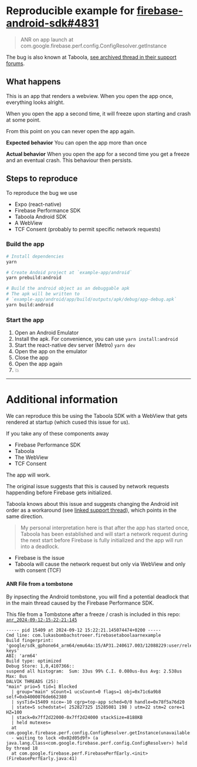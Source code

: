 # Reproducible example for [firebase-android-sdk#4831](https://github.com/firebase/firebase-android-sdk/issues/4831)

> ANR on app launch at com.google.firebase.perf.config.ConfigResolver.getInstance

The bug is also known at Taboola, [see archived thread in their support forums](https://web.archive.org/web/20240418075027/https://developers.taboola.com/taboolasdk/discuss/6513fe7b5b7e16002aaf8a44).

## What happens

This is an app that renders a webview. When you open the app once, everything looks alright.

When you open the app a second time, it will freeze upon starting and crash at some point.

From this point on you can never open the app again.

**Expected behavior** You can open the app more than once

**Actual behavior** When you open the app for a second time you get a freeze and an eventual crash. This behaviour then persists.

## Steps to reproduce

To reproduce the bug we use

- Expo (react-native)
- Firebase Performance SDK
- Taboola Android SDK
- A WebView
- TCF Consent (probably to permit specific network requests)

### Build the app

```sh
# Install dependencies
yarn

# Create Andoid project at `example-app/android`
yarn prebuild:android

# Build the android object as an debuggable apk
# The apk will be written to
# `example-app/android/app/build/outputs/apk/debug/app-debug.apk`
yarn build:android
```

### Start the app

1. Open an Android Emulator
1. Install the apk. For convenience, you can use `yarn install:android`
1. Start the react-native dev server (Metro) `yarn dev`
1. Open the app on the emulator
1. Close the app
1. Open the app again
1. 💥

---

# Additional information

We can reproduce this be using the Taboola SDK with a WebView that gets rendered at startup (which cused this issue for us).

If you take any of these components away

- Firebase Performance SDK
- Taboola
- The WebView
- TCF Consent

The app will work.

The original issue suggests that this is caused by network requests happending before Firebase gets initialized.

Taboola knows about this issue and suggests changing the Android init order as a workaround (see [linked support thread](https://web.archive.org/web/20240418075027/https://developers.taboola.com/taboolasdk/discuss/6513fe7b5b7e16002aaf8a44)), which points in the same direction.

> My personal interpretation here is that after the app has started once, Taboola has been established and will start a
> network request during the next start before Firebase is fully initialized and the app will run into a deadlock.

- Firebase is the issue
- Taboola will cause the network request but only via WebView and only with consent (TCF)

#### ANR File from a tombstone

By inpsecting the Android tombstone, you will find a potential deadlock that in the main thread caused by the Firebase Performance SDK.

This file from a Tombstone after a freeze / crash is included in this repo: [`anr_2024-09-12-15-22-21-145`](./anr_2024-09-12-15-22-21-145)

```
----- pid 15409 at 2024-09-12 15:22:21.145074474+0200 -----
Cmd line: com.lukasbombachstroeer.firebasetaboolaarnexample
Build fingerprint: 'google/sdk_gphone64_arm64/emu64a:15/AP31.240617.003/12088229:user/release-keys'
ABI: 'arm64'
Build type: optimized
Debug Store: 1,0,4107366::
suspend all histogram:	Sum: 33us 99% C.I. 0.080us-8us Avg: 2.538us Max: 8us
DALVIK THREADS (25):
"main" prio=5 tid=1 Blocked
  | group="main" sCount=1 ucsCount=0 flags=1 obj=0x71c6a9b8 self=0xb4000076de662380
  | sysTid=15409 nice=-10 cgrp=top-app sched=0/0 handle=0x78f5a76d20
  | state=S schedstat=( 252827325 15285081 198 ) utm=22 stm=2 core=1 HZ=100
  | stack=0x7ff2d22000-0x7ff2d24000 stackSize=8188KB
  | held mutexes=
  at com.google.firebase.perf.config.ConfigResolver.getInstance(unavailable:2)
  - waiting to lock <0x02d05d9f> (a java.lang.Class<com.google.firebase.perf.config.ConfigResolver>) held by thread 18
  at com.google.firebase.perf.FirebasePerfEarly.<init>(FirebasePerfEarly.java:41)
```
